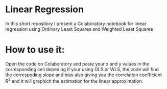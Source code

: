 # Linear Regression
In this short repository I present a Colaboratory notebook for linear regression using Ordinary Least Squares and Weighted Least Squares

# How to use it:
Open the code on Colaboratory and paste your x and y values in the corresponding cell depeding if your using OLS or WLS, the code will find the correspoding slope and bias also giving you the correlation coefficient $R^{2}$ and it will graphich the estimation for the linear approximation. 

